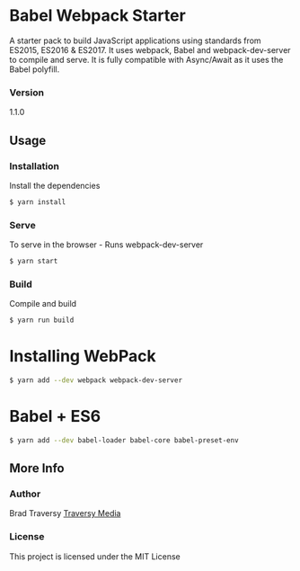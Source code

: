 # Babel Webpack Starter

A starter pack to build JavaScript applications using standards from ES2015, ES2016 & ES2017. It uses webpack, Babel and webpack-dev-server to compile and serve. It is fully compatible with Async/Await as it uses the Babel polyfill.

### Version
1.1.0

## Usage

### Installation

Install the dependencies

```sh
$ yarn install
```

### Serve
To serve in the browser  - Runs webpack-dev-server

```sh
$ yarn start
```

### Build
Compile and build

```sh
$ yarn run build
```

# Installing WebPack
```bash
$ yarn add --dev webpack webpack-dev-server
```

# Babel + ES6
```bash
$ yarn add --dev babel-loader babel-core babel-preset-env
```


## More Info

### Author

Brad Traversy
[Traversy Media](http://www.traversymedia.com)

### License

This project is licensed under the MIT License